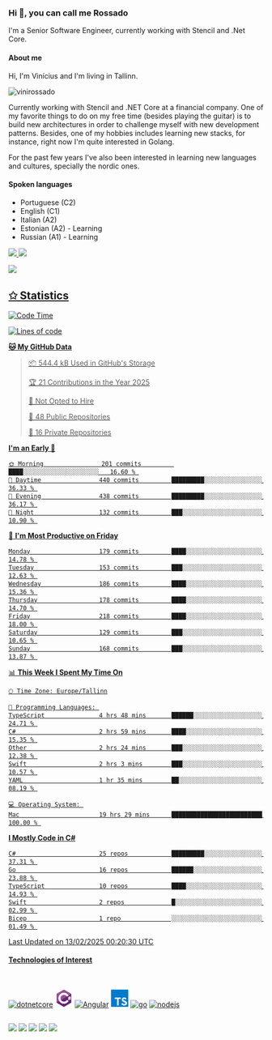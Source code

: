 ### Hi 👋, you can call me Rossado
I'm a Senior Software Engineer, currently working with Stencil and .Net Core.

#### About me
Hi, I'm Vinícius and I'm living in Tallinn.

<p align="left"> <img src="https://komarev.com/ghpvc/?username=vinirossado&label=Profile%20views&color=0e75b6&style=flat" alt="vinirossado" /> </p>

Currently working with Stencil and .NET Core at a financial company. One of my favorite things to do on my free time (besides playing the guitar) is to build new architectures in order to challenge myself with new development patterns. Besides, one of my hobbies includes learning new stacks, for instance, right now I'm quite interested in Golang.

For the past few years I've also been interested in learning new languages and cultures, specially the nordic ones.

#### Spoken languages
- Portuguese (C2)
- English (C1)
- Italian (A2)
- Estonian (A2) - Learning
- Russian (A1) - Learning

 <div>
  <a href="https://github.com/Vinirossado">
  <img height="180em" src="https://github-readme-stats.vercel.app/api?username=vinirossado&show_icons=true&theme=dracula&include_all_commits=true&count_private=true"/>
  <img height="180em" src="https://github-readme-stats.vercel.app/api/top-langs/?username=vinirossado&layout=compact&langs_count=7&theme=dracula"/>
</div>

![](http://estruyf-github.azurewebsites.net/api/VisitorHit?user=vinirossado&repo=vinirossado&countColorcountColor)

## ✩ Statistics
<!--START_SECTION:waka-->
![Code Time](http://img.shields.io/badge/Code%20Time-2%2C132%20hrs%2037%20mins-blue)

![Lines of code](https://img.shields.io/badge/From%20Hello%20World%20I%27ve%20Written-1.0%20million%20lines%20of%20code-blue)

**🐱 My GitHub Data** 

> 📦 544.4 kB Used in GitHub's Storage 
 > 
> 🏆 21 Contributions in the Year 2025
 > 
> 🚫 Not Opted to Hire
 > 
> 📜 48 Public Repositories 
 > 
> 🔑 16 Private Repositories 
 > 
**I'm an Early 🐤** 

```text
🌞 Morning                201 commits         ████░░░░░░░░░░░░░░░░░░░░░   16.60 % 
🌆 Daytime                440 commits         █████████░░░░░░░░░░░░░░░░   36.33 % 
🌃 Evening                438 commits         █████████░░░░░░░░░░░░░░░░   36.17 % 
🌙 Night                  132 commits         ███░░░░░░░░░░░░░░░░░░░░░░   10.90 % 
```
📅 **I'm Most Productive on Friday** 

```text
Monday                   179 commits         ████░░░░░░░░░░░░░░░░░░░░░   14.78 % 
Tuesday                  153 commits         ███░░░░░░░░░░░░░░░░░░░░░░   12.63 % 
Wednesday                186 commits         ████░░░░░░░░░░░░░░░░░░░░░   15.36 % 
Thursday                 178 commits         ████░░░░░░░░░░░░░░░░░░░░░   14.70 % 
Friday                   218 commits         ████░░░░░░░░░░░░░░░░░░░░░   18.00 % 
Saturday                 129 commits         ███░░░░░░░░░░░░░░░░░░░░░░   10.65 % 
Sunday                   168 commits         ███░░░░░░░░░░░░░░░░░░░░░░   13.87 % 
```


📊 **This Week I Spent My Time On** 

```text
🕑︎ Time Zone: Europe/Tallinn

💬 Programming Languages: 
TypeScript               4 hrs 48 mins       ██████░░░░░░░░░░░░░░░░░░░   24.71 % 
C#                       2 hrs 59 mins       ████░░░░░░░░░░░░░░░░░░░░░   15.35 % 
Other                    2 hrs 24 mins       ███░░░░░░░░░░░░░░░░░░░░░░   12.38 % 
Swift                    2 hrs 3 mins        ███░░░░░░░░░░░░░░░░░░░░░░   10.57 % 
YAML                     1 hr 35 mins        ██░░░░░░░░░░░░░░░░░░░░░░░   08.19 % 

💻 Operating System: 
Mac                      19 hrs 29 mins      █████████████████████████   100.00 % 
```

**I Mostly Code in C#** 

```text
C#                       25 repos            █████████░░░░░░░░░░░░░░░░   37.31 % 
Go                       16 repos            ██████░░░░░░░░░░░░░░░░░░░   23.88 % 
TypeScript               10 repos            ████░░░░░░░░░░░░░░░░░░░░░   14.93 % 
Swift                    2 repos             █░░░░░░░░░░░░░░░░░░░░░░░░   02.99 % 
Bicep                    1 repo              ░░░░░░░░░░░░░░░░░░░░░░░░░   01.49 % 
```




 Last Updated on 13/02/2025 00:20:30 UTC
<!--END_SECTION:waka-->




#### Technologies of Interest
<div style="display: inline_block"><br>

[<img src="https://cdn.jsdelivr.net/gh/devicons/devicon/icons/dotnetcore/dotnetcore-original.svg" height="35" alt="dotnetcore" />][csharp_link]
[<img src="https://raw.githubusercontent.com/devicons/devicon/master/icons/csharp/csharp-original.svg" height="35" alt="Csharp" />][csharp_link]
[<img src="https://user-images.githubusercontent.com/25344723/113509430-e438eb80-952b-11eb-9826-6c86e83473d8.png" height="35" alt="Angular" />][angular_link]
[<img src="https://raw.githubusercontent.com/devicons/devicon/master/icons/typescript/typescript-plain.svg" height="35" alt="Typescript" />][angular_link]
[<img src="https://cdn.jsdelivr.net/gh/devicons/devicon/icons/go/go-original.svg" height="35" alt="go" />][golang_link]
[<img src="https://user-images.githubusercontent.com/25344723/113509706-7f7e9080-952d-11eb-8b35-6a5bfd4cb0e2.png" height="35" alt="nodejs" />][nodejs_link]

</div>

  
  ##
 
<div> 
  <a href="https://instagram.com/vinirossado" target="_blank"><img src="https://img.shields.io/badge/-Instagram-%23E4405F?style=for-the-badge&logo=instagram&logoColor=white" target="_blank"></a>
 	<a href="https://www.twitch.tv/vrossado2" target="_blank"><img src="https://img.shields.io/badge/Twitch-9146FF?style=for-the-badge&logo=twitch&logoColor=white" target="_blank"></a>
  <a href = "mailto:vinirossado@gmail.com"><img src="https://img.shields.io/badge/-Gmail-%23333?style=for-the-badge&logo=gmail&logoColor=white" target="_blank"></a>
  <a href="https://www.linkedin.com/in/viniciusrossado/" target="_blank"><img src="https://img.shields.io/badge/-LinkedIn-%230077B5?style=for-the-badge&logo=linkedin&logoColor=white" target="_blank"></a> 
  <a href="https://vinirossado.github.io/" target="_blank"><img src="https://img.shields.io/badge/-Github-%230077B5?style=for-the-badge&logo=github&logoColor=white" target="_blank"></a> 
  
</div>

[angular_link]: https://github.com/vinirossado?tab=repositories&q=&type=&language=typescript
[golang_link]: https://github.com/vinirossado?tab=repositories&q=&type=&language=go
[nodejs_link]: https://github.com/vinirossado?tab=repositories&q=&type=&language=javascript
[csharp_link]: https://github.com/vinirossado?tab=repositories&q=&type=&language=c%23
